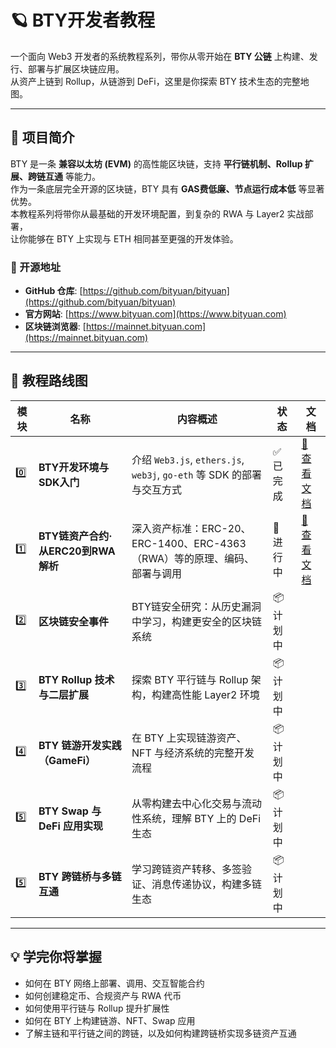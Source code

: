 # 🪐 BTY开发者教程

一个面向 Web3 开发者的系统教程系列，带你从零开始在 **BTY 公链** 上构建、发行、部署与扩展区块链应用。  
从资产上链到 Rollup，从链游到 DeFi，这里是你探索 BTY 技术生态的完整地图。  

---

## 🚀 项目简介

BTY 是一条 **兼容以太坊 (EVM)** 的高性能区块链，支持 **平行链机制、Rollup 扩展、跨链互通** 等能力。  
作为一条底层完全开源的区块链，BTY 具有 **GAS费低廉、节点运行成本低** 等显著优势。  
本教程系列将带你从最基础的开发环境配置，到复杂的 RWA 与 Layer2 实战部署，  
让你能够在 BTY 上实现与 ETH 相同甚至更强的开发体验。

### 🔗 开源地址
- **GitHub 仓库**: [https://github.com/bityuan/bityuan](https://github.com/bityuan/bityuan)
- **官方网站**: [https://www.bityuan.com](https://www.bityuan.com)
- **区块链浏览器**: [https://mainnet.bityuan.com](https://mainnet.bityuan.com)

---

## 🧭 教程路线图

| 模块 | 名称 | 内容概述 | 状态 | 文档 |
|------|------|-----------|------|------|
| 0️⃣ | **BTY开发环境与SDK入门** | 介绍 `Web3.js`, `ethers.js`, `web3j`, `go-eth` 等 SDK 的部署与交互方式 | ✅ 已完成 | [📘 查看文档](https://github.com/andyYuanFZM/BTY-DEV-HUB/blob/main/BTY%E5%BC%80%E5%8F%91%E7%8E%AF%E5%A2%83%E4%B8%8ESDK%E5%85%A5%E9%97%A8/readme.md) |
| 1️⃣ | **BTY链资产合约·从ERC20到RWA解析** | 深入资产标准：ERC-20、ERC-1400、ERC-4363（RWA）等的原理、编码、部署与调用 | 🧩 进行中 | [📘 查看文档](https://github.com/andyYuanFZM/BTY-DEV-HUB/blob/main/BTY%E9%93%BE%E8%B5%84%E4%BA%A7%E5%90%88%E7%BA%A6%C2%B7%E4%BB%8EERC20%E5%88%B0RWA%E8%A7%A3%E6%9E%90/readme.md) |
| 2️⃣ | **区块链安全事件** | BTY链安全研究：从历史漏洞中学习，构建更安全的区块链系统 | 📦 计划中 | |
| 3️⃣ | **BTY Rollup 技术与二层扩展** | 探索 BTY 平行链与 Rollup 架构，构建高性能 Layer2 环境 | 📦 计划中 | |
| 4️⃣ | **BTY 链游开发实践（GameFi）** | 在 BTY 上实现链游资产、NFT 与经济系统的完整开发流程 | 📦 计划中 |  |
| 5️⃣ | **BTY Swap 与 DeFi 应用实现** | 从零构建去中心化交易与流动性系统，理解 BTY 上的 DeFi 生态 | 📦 计划中 |  |
| 5️⃣ | **BTY 跨链桥与多链互通** | 学习跨链资产转移、多签验证、消息传递协议，构建多链生态 | 📦 计划中 |  |

---

## 💡 学完你将掌握

- 如何在 BTY 网络上部署、调用、交互智能合约  
- 如何创建稳定币、合规资产与 RWA 代币  
- 如何使用平行链与 Rollup 提升扩展性  
- 如何在 BTY 上构建链游、NFT、Swap 应用
- 了解主链和平行链之间的跨链，以及如何构建跨链桥实现多链资产互通

